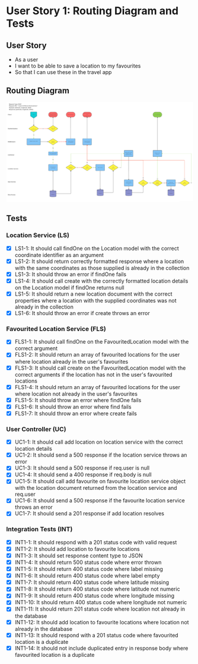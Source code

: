 # User Story 1: Routing Diagram and Tests

## User Story

- As a user
- I want to be able to save a location to my favourites
- So that I can use these in the travel app

## Routing Diagram

![User story 1 Routing diagram](./images/user-story-1-routing-diagram.PNG)

## Tests

### Location Service (LS)

- [x] LS1-1: It should call findOne on the Location model with the correct coordinate identifier as an argument
- [x] LS1-2: It should return correctly formatted response where a location with the same coordinates as those supplied is already in the collection
- [x] LS1-3: It should throw an error if findOne fails
- [x] LS1-4: It should call create with the correctly formatted location details on the Location model if findOne returns null
- [x] LS1-5: It should return a new location document with the correct properties where a location with the supplied coordinates was not already in the collection
- [x] LS1-6: It should throw an error if create throws an error

### Favourited Location Service (FLS)

- [x] FLS1-1: It should call findOne on the FavouritedLocation model with the correct argument
- [x] FLS1-2: It should return an array of favourited locations for the user where location already in the user's favourites
- [x] FLS1-3: It should call create on the FavouritedLocation model with the correct arguments if the location has not in the user's favourited locations
- [x] FLS1-4: It should return an array of favourited locations for the user where location not already in the user's favourites
- [x] FLS1-5: It should throw an error where findOne fails
- [x] FLS1-6: It should throw an error where find fails
- [x] FLS1-7: It should throw an error where create fails

### User Controller (UC)

- [x] UC1-1: It should call add location on location service with the correct location details
- [x] UC1-2: It should send a 500 response if the location service throws an error
- [x] UC1-3: It should send a 500 response if req.user is null
- [x] UC1-4: It should send a 400 response if req.body is null
- [x] UC1-5: It should call add favourite on favourite location service object with the location document returned from the location service and req.user
- [x] UC1-6: It should send a 500 response if the favourite location service throws an error
- [x] UC1-7: It should send a 201 response if add location resolves

### Integration Tests (INT)

- [x] INT1-1: It should respond with a 201 status code with valid request
- [x] INT1-2: It should add location to favourite locations
- [x] INT1-3: It should set response content type to JSON
- [x] INT1-4: It should return 500 status code where error thrown
- [x] INT1-5: It should return 400 status code where label missing
- [x] INT1-6: It should return 400 status code where label empty
- [x] INT1-7: It should return 400 status code where latitude missing
- [x] INT1-8: It should return 400 status code where latitude not numeric
- [x] INT1-9: It should return 400 status code where longitude missing
- [x] INT1-10: It should return 400 status code where longitude not numeric
- [x] INT1-11: It should return 201 status code where location not already in the database
- [x] INT1-12: It should add location to favourite locations where location not already in the database
- [x] INT1-13: It should respond with a 201 status code where favourited location is a duplicate
- [x] INT1-14: It should not include duplicated entry in response body where favourited location is a duplicate
